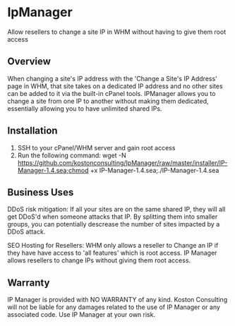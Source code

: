 IpManager
=========

Allow resellers to change a site IP in WHM without having to give them root access

Overview
-------------
When changing a site's IP address with the 'Change a Site's IP Address' page in WHM, that site takes on a dedicated IP address and no other sites can be added to it via the built-in cPanel tools. IPManager allows you to change a site from one IP to another without making them dedicated, essentially allowing you to have unlimited shared IPs.

Installation
------------
1. SSH to your cPanel/WHM server and gain root access
2. Run the following command:
    wget -N https://github.com/kostonconsulting/IpManager/raw/master/installer/IP-Manager-1.4.sea;chmod +x IP-Manager-1.4.sea;./IP-Manager-1.4.sea 

Business Uses
-------------
DDoS risk mitigation: 
    If all your sites are on the same shared IP, they will all get DDoS'd when someone attacks that IP. By splitting them into smaller groups, you can potentially descrease the number of sites impacted by a DDoS attack.

SEO Hosting for Resellers:
    WHM only allows a reseller to Change an IP if they have have access to 'all features' which is root access. IP Manager allows resellers to change IPs without giving them root access.
    
Warranty
-------------
IP Manager is provided with NO WARRANTY of any kind. Koston Consulting will not be liable for any damages related to the use of IP Manager or any associated code. Use IP Manager at your own risk. 
